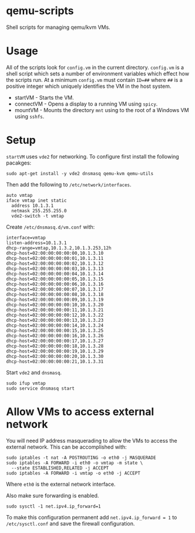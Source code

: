 qemu-scripts
============
Shell scripts for managing qemu/kvm VMs.

# Usage

All of the scripts look for ``config.vm`` in the current directory.
``config.vm`` is a shell script which sets a number of environment variables
which effect how the scripts run.  At a minimum ``config.vm`` must contain
``ID=##`` where ``##`` is a positive integer which uniquely identifies the VM
in the host system.

 * startVM - Starts the VM.
 * connectVM - Opens a display to a running VM using ``spicy``.
 * mountVM - Mounts the directory ``mnt`` using to the root of a Windows VM
   using ``sshfs``.

# Setup

``startVM`` uses ``vde2`` for networking.  To configure first install the
following pacakges:

    sudo apt-get install -y vde2 dnsmasq qemu-kvm qemu-utils

Then add the following to ``/etc/network/interfaces``.

    auto vmtap
    iface vmtap inet static
      address 10.1.3.1
      netmask 255.255.255.0
      vde2-switch -t vmtap

Create ``/etc/dnsmasq.d/vm.conf`` with:

    interface=vmtap
    listen-address=10.1.3.1
    dhcp-range=vmtap,10.1.3.2,10.1.3.253,12h
    dhcp-host=02:00:00:00:00:00,10.1.3.10
    dhcp-host=02:00:00:00:00:01,10.1.3.11
    dhcp-host=02:00:00:00:00:02,10.1.3.12
    dhcp-host=02:00:00:00:00:03,10.1.3.13
    dhcp-host=02:00:00:00:00:04,10.1.3.14
    dhcp-host=02:00:00:00:00:05,10.1.3.15
    dhcp-host=02:00:00:00:00:06,10.1.3.16
    dhcp-host=02:00:00:00:00:07,10.1.3.17
    dhcp-host=02:00:00:00:00:08,10.1.3.18
    dhcp-host=02:00:00:00:00:09,10.1.3.19
    dhcp-host=02:00:00:00:00:10,10.1.3.20
    dhcp-host=02:00:00:00:00:11,10.1.3.21
    dhcp-host=02:00:00:00:00:12,10.1.3.22
    dhcp-host=02:00:00:00:00:13,10.1.3.23
    dhcp-host=02:00:00:00:00:14,10.1.3.24
    dhcp-host=02:00:00:00:00:15,10.1.3.25
    dhcp-host=02:00:00:00:00:16,10.1.3.26
    dhcp-host=02:00:00:00:00:17,10.1.3.27
    dhcp-host=02:00:00:00:00:18,10.1.3.28
    dhcp-host=02:00:00:00:00:19,10.1.3.29
    dhcp-host=02:00:00:00:00:20,10.1.3.30
    dhcp-host=02:00:00:00:00:21,10.1.3.31

Start ``vde2`` and ``dnsmasq``.

    sudo ifup vmtap
    sudo service dnsmasq start

# Allow VMs to access external network
You will need IP address masquerading to allow the VMs to access the external
network.  This can be accomplished with:

    sudo iptables -t nat -A POSTROUTING -o eth0 -j MASQUERADE
    sudo iptables -A FORWARD -i eth0 -o vmtap -m state \
      --state ESTABLISHED,RELATED -j ACCEPT
    sudo iptables -A FORWARD -i vmtap -o eth0 -j ACCEPT

Where ``eth0`` is the external network interface.

Also make sure forwarding is enabled.

    sudo sysctl -1 net.ipv4.ip_forward=1

To make this configuration permanent add ``net.ipv4.ip_forward = 1`` to
``/etc/sysctl.conf`` and save the firewall configuration.
